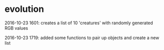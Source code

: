 # evolution

2016-10-23 1601: creates a list of 10 'creatures' with randomly generated RGB values

2016-10-23 1719: added some functions to pair up objects and create a new list
